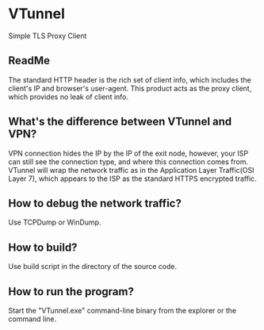 # VTunnel
Simple TLS Proxy Client


## ReadMe

The standard HTTP header is the rich set of client info, which includes the client's IP and browser's user-agent. This product acts as the proxy client, which provides no leak of client info.

## What's the difference between VTunnel and VPN?

VPN connection hides the IP by the IP of the exit node, however, your ISP can still see the connection type, and where this connection comes from. VTunnel will wrap the network traffic as in the Application Layer Traffic(OSI Layer 7), which appears to the ISP as the standard HTTPS encrypted traffic.

## How to debug the network traffic?

Use TCPDump or WinDump.

## How to build?

Use build script in the directory of the source code.

## How to run the program?

Start the "VTunnel.exe" command-line binary from the explorer or the command line.
